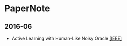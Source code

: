 # PaperNote

## 2016-06
* Active Learning with Human-Like Noisy Oracle [[IEEE]](http://ieeexplore.ieee.org/xpls/abs_all.jsp?arnumber=5694041&tag=1)
